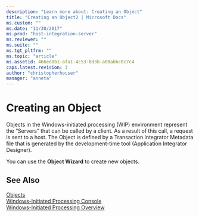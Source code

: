 ```yaml
---
description: "Learn more about: Creating an Object"
title: "Creating an Object2 | Microsoft Docs"
ms.custom: ""
ms.date: "11/30/2017"
ms.prod: "host-integration-server"
ms.reviewer: ""
ms.suite: ""
ms.tgt_pltfrm: ""
ms.topic: "article"
ms.assetid: 466ed8b1-afa1-4c53-8d3b-a08abbc0c7c4
caps.latest.revision: 3
author: "christopherhouser"
manager: "anneta"
---
```

# Creating an Object
Objects in the Windows-initiated processing (WIP) environment represent the “Servers” that can be called by a client. As a result of this call, a request is sent to a host. The Object is defined by a Transaction Integrator Metadata file that is generated by the development-time tool (Application Integrator Designer).  
  
 You can use the **Object Wizard** to create new objects.  
  
## See Also  
 [Objects](../core/objects1.md)   
 [Windows-Initiated Processing Console](../core/windows-initiated-processing-console1.md)   
 [Windows-Initiated Processing Overview](../core/windows-initiated-processing-overview2.md)
